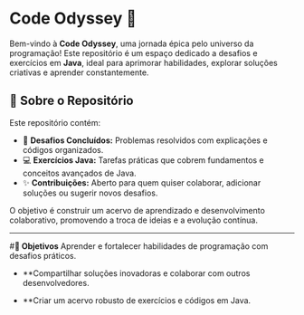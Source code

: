 # **Code Odyssey 🚀**  
Bem-vindo à **Code Odyssey**, uma jornada épica pelo universo da programação! Este repositório é um espaço dedicado a desafios e exercícios em **Java**, ideal para aprimorar habilidades, explorar soluções criativas e aprender constantemente.

## 📜 **Sobre o Repositório**  
Este repositório contém:  
- 🌟 **Desafios Concluídos:** Problemas resolvidos com explicações e códigos organizados.  
- 💻 **Exercícios Java:** Tarefas práticas que cobrem fundamentos e conceitos avançados de Java.  
- ✨ **Contribuições:** Aberto para quem quiser colaborar, adicionar soluções ou sugerir novos desafios.  

O objetivo é construir um acervo de aprendizado e desenvolvimento colaborativo, promovendo a troca de ideias e a evolução contínua.

---
#**🎯 Objetivos**
Aprender e fortalecer habilidades de programação com desafios práticos.

- **Compartilhar soluções inovadoras e colaborar com outros desenvolvedores.

- **Criar um acervo robusto de exercícios e códigos em Java.
